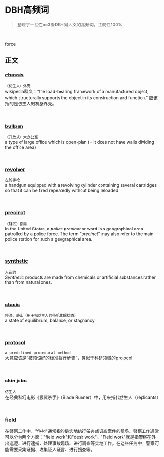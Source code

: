 <!-- omit in toc -->
# DBH高频词
> 整理了一些在ao3看DBH同人文的高频词，主观性100%

<br>

force

## 正文

### [chassis](https://en.wikipedia.org/wiki/Chassis)
`（仿生人）外壳`<br>
wikipedia释义：“the load-bearing framework of a manufactured object, which structurally supports the object in its construction and function.”
应该指的是仿生人的机身外壳。


<br>

### [bullpen](https://www.oxfordlearnersdictionaries.com/us/definition/english/bullpen?q=bullpen)
`（开放式）大办公室`<br>
a type of large office which is open-plan (= it does not have walls dividing the office area)

<br>

### [revolver](https://www.collinsdictionary.com/dictionary/english/revolver)
`左轮手枪`<br>
a handgun equipped with a revolving cylinder containing several cartridges so that it can be fired repeatedly without being reloaded

<br>

### [precinct](https://en.wikipedia.org/wiki/Police_precinct)
`（辖区）警局`<br>
In the United States, a *police precinct* or ward is a geographical area patrolled by a police force. The term "*precinct*" may also refer to the main police station for such a geographical area.

<br>

### [synthetic](https://www.collinsdictionary.com/dictionary/english/synthetic)
`人造的`<br>
*Synthetic* products are made from chemicals or artificial substances rather than from natural ones.

<br>

### [stasis](https://www.collinsdictionary.com/dictionary/english/stasis)
`停滞、静止（用于指仿生人的待机休眠状态）`<br>
a state of equilibrium, balance, or stagnancy

<br>

### [protocol](https://www.collinsdictionary.com/dictionary/english/protocol)
`a predefined procedural method`<br>
大意应该是“被预设好的标准执行步骤“，类似于科研领域的protocol

<br>

### skin jobs
`仿生人`<br>
在经典科幻电影《银翼杀手》（Blade Runner）中，用来指代仿生人（replicants）

<br>


### field

在警察工作中，"field"通常指的是实地执行任务或调查案件的现场。警察工作通常可以分为两个方面："field work"和"desk work"。"Field work"就是指警察在外出巡逻、进行逮捕、处理事故现场、进行调查等实地工作。在这些任务中，警察可能需要采集证据、收集证人证言、进行搜查等。